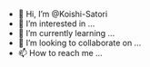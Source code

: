 - 👋 Hi, I’m @Koishi-Satori
- 👀 I’m interested in ...
- 🌱 I’m currently learning ...
- 💞️ I’m looking to collaborate on ...
- 📫 How to reach me ...

<!---
A common coder/stger/student,and she just learn java for a few hours.
current project:The dps of fire-support in a game called Girls' Frontline.
--->
